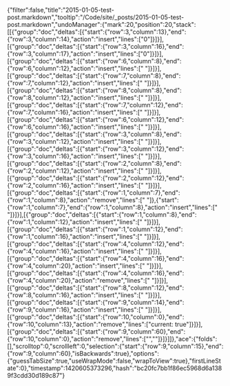 {"filter":false,"title":"2015-01-05-test-post.markdown","tooltip":"/Code/site/_posts/2015-01-05-test-post.markdown","undoManager":{"mark":20,"position":20,"stack":[[{"group":"doc","deltas":[{"start":{"row":3,"column":13},"end":{"row":3,"column":14},"action":"insert","lines":["0"]}]}],[{"group":"doc","deltas":[{"start":{"row":3,"column":16},"end":{"row":3,"column":17},"action":"insert","lines":["0"]}]}],[{"group":"doc","deltas":[{"start":{"row":6,"column":8},"end":{"row":6,"column":12},"action":"insert","lines":["    "]}]}],[{"group":"doc","deltas":[{"start":{"row":7,"column":8},"end":{"row":7,"column":12},"action":"insert","lines":["    "]}]}],[{"group":"doc","deltas":[{"start":{"row":8,"column":8},"end":{"row":8,"column":12},"action":"insert","lines":["    "]}]}],[{"group":"doc","deltas":[{"start":{"row":7,"column":12},"end":{"row":7,"column":16},"action":"insert","lines":["    "]}]}],[{"group":"doc","deltas":[{"start":{"row":6,"column":12},"end":{"row":6,"column":16},"action":"insert","lines":["    "]}]}],[{"group":"doc","deltas":[{"start":{"row":3,"column":8},"end":{"row":3,"column":12},"action":"insert","lines":["    "]}]}],[{"group":"doc","deltas":[{"start":{"row":3,"column":12},"end":{"row":3,"column":16},"action":"insert","lines":["    "]}]}],[{"group":"doc","deltas":[{"start":{"row":2,"column":8},"end":{"row":2,"column":12},"action":"insert","lines":["    "]}]}],[{"group":"doc","deltas":[{"start":{"row":2,"column":12},"end":{"row":2,"column":16},"action":"insert","lines":["    "]}]}],[{"group":"doc","deltas":[{"start":{"row":1,"column":7},"end":{"row":1,"column":8},"action":"remove","lines":[" "]},{"start":{"row":1,"column":7},"end":{"row":1,"column":8},"action":"insert","lines":[" "]}]}],[{"group":"doc","deltas":[{"start":{"row":1,"column":8},"end":{"row":1,"column":12},"action":"insert","lines":["    "]}]}],[{"group":"doc","deltas":[{"start":{"row":1,"column":12},"end":{"row":1,"column":16},"action":"insert","lines":["    "]}]}],[{"group":"doc","deltas":[{"start":{"row":4,"column":12},"end":{"row":4,"column":16},"action":"insert","lines":["    "]}]}],[{"group":"doc","deltas":[{"start":{"row":4,"column":16},"end":{"row":4,"column":20},"action":"insert","lines":["    "]}]}],[{"group":"doc","deltas":[{"start":{"row":4,"column":16},"end":{"row":4,"column":20},"action":"remove","lines":["    "]}]}],[{"group":"doc","deltas":[{"start":{"row":8,"column":12},"end":{"row":8,"column":16},"action":"insert","lines":["    "]}]}],[{"group":"doc","deltas":[{"start":{"row":9,"column":14},"end":{"row":9,"column":16},"action":"insert","lines":["  "]}]}],[{"group":"doc","deltas":[{"start":{"row":10,"column":0},"end":{"row":10,"column":13},"action":"remove","lines":["current: true"]}]}],[{"group":"doc","deltas":[{"start":{"row":9,"column":60},"end":{"row":10,"column":0},"action":"remove","lines":["",""]}]}]]},"ace":{"folds":[],"scrolltop":0,"scrollleft":0,"selection":{"start":{"row":9,"column":15},"end":{"row":9,"column":60},"isBackwards":true},"options":{"guessTabSize":true,"useWrapMode":false,"wrapToView":true},"firstLineState":0},"timestamp":1420605373296,"hash":"bc20fc7bb1f86ec5968d6a1389f3cdd30d189c87"}